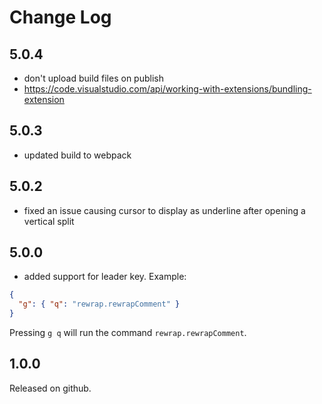 # Change Log

## 5.0.4

- don't upload build files on publish
- https://code.visualstudio.com/api/working-with-extensions/bundling-extension

## 5.0.3

- updated build to webpack

## 5.0.2

- fixed an issue causing cursor to display as underline after opening a
  vertical split

## 5.0.0

- added support for leader key. Example:

```json
{
  "g": { "q": "rewrap.rewrapComment" }
}
```

Pressing `g q` will run the command `rewrap.rewrapComment`.

## 1.0.0

Released on github.
